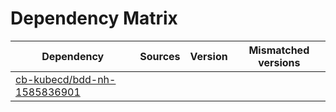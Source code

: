 # Dependency Matrix

Dependency | Sources | Version | Mismatched versions
---------- | ------- | ------- | -------------------
[cb-kubecd/bdd-nh-1585836901](https://github.com/cb-kubecd/bdd-nh-1585836901.git) |  | []() | 
